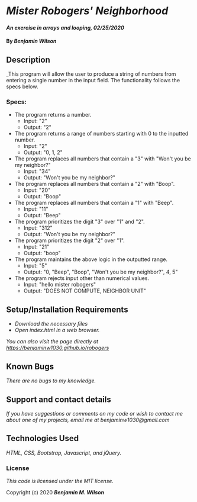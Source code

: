 # _Mister Robogers' Neighborhood_

#### _An exercise in arrays and looping, 02/25/2020_

#### By _Benjamin Wilson_

## Description

_This program will allow the user to produce a string of numbers from entering a single number in the input field. The functionality follows the specs below.

### Specs:
- The program returns a number.
  - Input: "2"
  - Output: "2"
- The program returns a range of numbers starting with 0 to the inputted number.
  - Input: "2"
  - Output: "0, 1, 2"
- The program replaces all numbers that contain a "3" with "Won't you be my neighbor?"
  - Input: "34"
  - Output: "Won't you be my neighbor?"
- The program replaces all numbers that contain a "2" with "Boop".
  - Input: "20"
  - Output: "Boop"
- The program replaces all numbers that contain a "1" with "Beep".
  - Input: "11"
  - Output: "Beep"
- The program prioritizes the digit "3" over "1" and "2".
  - Input: "312"
  - Output: "Won't you be my neighbor?"
- The program prioritizes the digit "2" over "1".
  - Input: "21"
  - Output: "boop"
- The program maintains the above logic in the outputted range.
  - Input: "5"
  - Output: "0, "Beep", "Boop", "Won't you be my neighbor?", 4, 5"
- The program rejects input other than numerical values.
  - Input: "hello mister robogers"
  - Output: "DOES NOT COMPUTE, NEIGHBOR UNIT"

## Setup/Installation Requirements

* _Download the necessary files_
* _Open index.html in a web browser._

_You can also visit the page directly at https://benjaminw1030.github.io/robogers_

## Known Bugs

_There are no bugs to my knowledge._

## Support and contact details

_If you have suggestions or comments on my code or wish to contact me about one of my projects, email me at benjaminw1030@gmail.com_

## Technologies Used

_HTML, CSS, Bootstrap, Javascript, and jQuery._

### License

*This code is licensed under the MIT license.*

Copyright (c) 2020 **_Benjamin M. Wilson_**